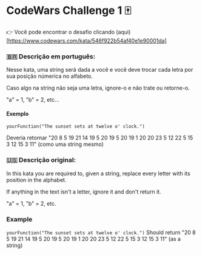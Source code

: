 # CodeWars Challenge 1 :mahjong:

:point_right: Você pode encontrar o desafio clicando (aqui)[https://www.codewars.com/kata/546f922b54af40e1e90001da]

### :brazil: Descrição em português:

Nesse kata, uma string será dada a você e você deve trocar cada letra por sua posição númerica no alfabeto.

Caso algo na string não seja uma letra, ignore-o e não trate ou retorne-o.

"a" = 1, "b" = 2, etc...

#### Exemplo

`yourFunction("The sunset sets at twelve o' clock.")`

Deveria retornar "20 8 5 19 21 14 19 5 20 19 5 20 19 1 20 20 23 5 12 22 5 15 3 12 15 3 11" (como uma string mesmo)

### :us: Descrição original:

In this kata you are required to, given a string, replace every letter with its position in the alphabet.

If anything in the text isn't a letter, ignore it and don't return it.

"a" = 1, "b" = 2, etc.

### Example

`yourFunction("The sunset sets at twelve o' clock.")`
Should return "20 8 5 19 21 14 19 5 20 19 5 20 19 1 20 20 23 5 12 22 5 15 3 12 15 3 11" (as a string)
